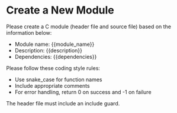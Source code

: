 # Create a New Module

Please create a C module (header file and source file) based on the information below:

- Module name: {{module_name}}
- Description: {{description}}
- Dependencies: {{dependencies}}

Please follow these coding style rules:
- Use snake_case for function names
- Include appropriate comments
- For error handling, return 0 on success and -1 on failure

The header file must include an include guard.
